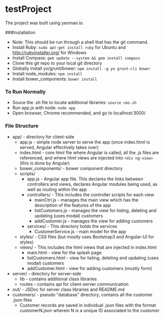 testProject
===========
The project was built using yeoman.io.

###Installation
* Note: This should be run through a shell that has the git command.
* Install Ruby: `sudo apt-get install ruby` for Ubuntu and http://rubyinstaller.org/ for Windows
* Install Compass: `gem update --system && gem install compass`
* Clone this git repo to your local git directory
* Globally install yo/grunt/bower: `npm install -g yo grunt-cli bower` 
* Install node_modules: `npm install`
* Install bower_components: `bower install`

### To Run Normally
* Souce the .sh file to locate additional libraries:
`source cms.sh`
* Run app.js with node:
`node app` 
* Open browser, Chrome recommended, and go to localhost:3000/

### File Structure
* app/ - directory for client-side
  * app.js - simple node server to serve the app (once index.html is served, Angular effectively takes over)
  * index.html - core html file where Angular is called, all the .js files are referenced, and where html views are injected into `<div ng-view>` (this is done by Angular)
  * bower_components/ - bower component directory
  * scripts/
      * app.js - Angular app file. This declares the links between controllers and views, declares Angular modules being used, as well as routing within the app
      * controllers/ - This includes the controller scripts for each view
          * mainCtrl.js - manages the main view which has the description of the features of the app
          * listCustomers.js - manages the view for listing, deleting and updating (uses modal) customers
          * addCustomer.js - manages the view for adding customers
      * services/ - This directory holds the services
          * CustomerService.js - main model for the app
  * styles/ - CSS files (but mostly uses Bootstrap3 and Angular-UI for styles)
  * views/ - This includes the html views that are injected in index.html
      * main.html - view for the splash page
      * listCustomers.html - view for listing, deleting and updating (uses modal) customers
      * addCustomer.html - view for adding customers (mostly form)
* server/ - directory for server-side
  * lib - contains additional class libraries 
  * routes - contains api for client-server communication
* out/ - JSDoc for server class libraries and README.md
* customers/ - pseudo "database" directory; contains all the customer .json files
  * Customer records are saved in individual .json files with the format customerN.json wherein N is a unique ID associated to the customer
